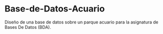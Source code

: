 # Base-de-Datos-Acuario
Diseño de una base de datos sobre un parque acuario para la asignatura de Bases De Datos (BDA).
